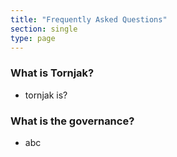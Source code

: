```yaml
---
title: "Frequently Asked Questions"
section: single
type: page
---
```


### What is Tornjak?

* tornjak is?

### What is the governance?

* abc
